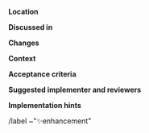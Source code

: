 <!--
	The improvement template is used for improving existing functionality.
	If you are not sure whether this will actually be implemented, better open
	a SUGGESTION issue first, where you can discuss suggested improvements.
-->

**Location**&emsp; <!--
	Package name and improvement name.
	I.e: [wire] Serialization code -->

**Discussed in**&emsp; <!--
	Only if there exists one.
	The suggestion issue number that was used to discuss this improvement.
	I.e: #66 -->

**Changes**&emsp; <!--
	Describe the changes to be made. Reminder:
	* What parts of the code need to be changed?
	* How is it done (high level information that is important)?
	* What are the acceptance criteria (i.e., what tests are needed)?
	  This can be ignored if it is obvious.
	I.e: Make function Xyz() take variadic arguments instead of a slice. -->

**Context**&emsp; <!--
	What are the benefits of the improvement or why is it needed?
	I.e: Xyz() is now much simpler to use and calls to it are more readable. -->

**Acceptance criteria**&emsp; <!--
	What does the reviewer need to check?
	When can the reviewer accept the PR? -->

**Suggested implementer and reviewers**&emsp; <!--
	Who should implement this?
	Who is reviewing the concept?
	Who is reviewing the implementation? -->

**Implementation hints**&emsp; <!--
	Hints on how to realize the implementation (useful if someone else has to do it). -->


<!-- End -->
/label ~"✨enhancement"
